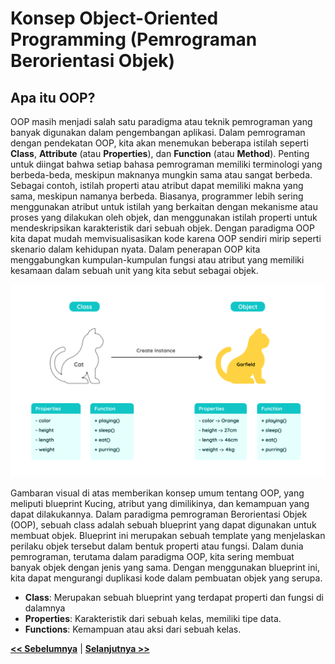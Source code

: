 # Konsep Object-Oriented Programming (Pemrograman Berorientasi Objek)

## Apa itu OOP?

OOP masih menjadi salah satu paradigma atau teknik pemrograman yang banyak digunakan dalam pengembangan aplikasi. Dalam pemrograman dengan pendekatan OOP, kita akan menemukan beberapa istilah seperti **Class**, **Attribute** (atau **Properties**), dan **Function** (atau **Method**). Penting untuk diingat bahwa setiap bahasa pemrograman memiliki terminologi yang berbeda-beda, meskipun maknanya mungkin sama atau sangat berbeda. Sebagai contoh, istilah properti atau atribut dapat memiliki makna yang sama, meskipun namanya berbeda. Biasanya, programmer lebih sering menggunakan atribut untuk istilah yang berkaitan dengan mekanisme atau proses yang dilakukan oleh objek, dan menggunakan istilah properti untuk mendeskripsikan karakteristik dari sebuah objek. Dengan paradigma OOP kita dapat mudah memvisualisasikan kode karena OOP sendiri mirip seperti skenario dalam kehidupan nyata. Dalam penerapan OOP kita menggabungkan kumpulan-kumpulan fungsi atau atribut yang memiliki kesamaan dalam sebuah unit yang kita sebut sebagai objek.

![Blueprint OOP](images/oop-blueprint.png)

Gambaran visual di atas memberikan konsep umum tentang OOP, yang meliputi blueprint Kucing, atribut yang dimilikinya, dan kemampuan yang dapat dilakukannya. Dalam paradigma pemrograman Berorientasi Objek (OOP), sebuah class adalah sebuah blueprint yang dapat digunakan untuk membuat objek. Blueprint ini merupakan sebuah template yang menjelaskan perilaku objek tersebut dalam bentuk properti atau fungsi. Dalam dunia pemrograman, terutama dalam paradigma OOP, kita sering membuat banyak objek dengan jenis yang sama. Dengan menggunakan blueprint ini, kita dapat mengurangi duplikasi kode dalam pembuatan objek yang serupa.

* **Class**: Merupakan sebuah blueprint yang terdapat properti dan fungsi di dalamnya
* **Properties**: Karakteristik dari sebuah kelas, memiliki tipe data.
* **Functions**: Kemampuan atau aksi dari sebuah kelas.

**[<< Sebelumnya](m12-oop.md)**  | **[Selanjutnya >>](m13-class-object.md)**
